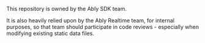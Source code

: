 This repository is owned by the Ably SDK team.

It is also heavily relied upon by the Ably Realtime team, for internal purposes, so that team should participate
in code reviews - especially when modifying existing static data files.
